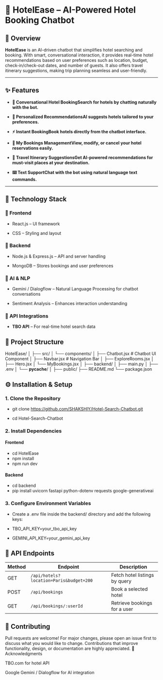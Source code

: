 # 🏨 HotelEase – AI-Powered Hotel Booking Chatbot

## 📌 Overview

**HotelEase** is an AI-driven chatbot that simplifies hotel searching and booking. With smart, conversational interaction, it provides real-time hotel recommendations based on user preferences such as location, budget, check-in/check-out dates, and number of guests. It also offers travel itinerary suggestions, making trip planning seamless and user-friendly.

---

## ✨ Features

- **💬 Conversational Hotel BookingSearch for hotels by chatting naturally with the bot.**

- **🧠 Personalized RecommendationsAI suggests hotels tailored to your preferences.**

- **⚡ Instant BookingBook hotels directly from the chatbot interface.**

- **📁 My Bookings ManagementView, modify, or cancel your hotel reservations easily.**

- **🗽 Travel Itinerary SuggestionsGet AI-powered recommendations for must-visit places at your destination.**

- **⌨️ Text SupportChat with the bot using natural language text commands.**

---

## 💠 Technology Stack

### 🔹 Frontend

- React.js – UI framework

- CSS – Styling and layout

### 🔹 Backend

- Node.js & Express.js – API and server handling

- MongoDB – Stores bookings and user preferences

### 🔹 AI & NLP

- Gemini / Dialogflow – Natural Language Processing for chatbot conversations

- Sentiment Analysis – Enhances interaction understanding

### 🔹 API Integrations

- **TBO API** – For real-time hotel search data

## 📁 Project Structure

HotelEase/
│
├── src/
│   └── components/
│       ├── Chatbot.jsx          # Chatbot UI Component
│       ├── Navbar.jsx           # Navigation Bar
│       ├── ExploreRooms.jsx
│       ├── Hero.jsx
│       └── MyBookings.jsx
│
├── backend/
│   ├── main.py
│   ├── .env
│   └── __pycache__/
│
├── public/
├── README.md
└── package.json

## ⚙️ Installation & Setup

### 1. Clone the Repository

- git clone https://github.com/SHAKSHIY/Hotel-Search-Chatbot.git

- cd Hotel-Search-Chatbot

### 2. Install Dependencies

#### Frontend

- cd HotelEase
- npm install
- npm run dev

#### Backend

- cd backend
- pip install uvicorn fastapi python-dotenv requests google-generativeai

### 3. Configure Environment Variables

- Create a .env file inside the backend/ directory and add the following keys:

- TBO_API_KEY=your_tbo_api_key
- GEMINI_API_KEY=your_gemini_api_key

## 🔌 API Endpoints

| Method | Endpoint                                 | Description                     |
|--------|------------------------------------------|---------------------------------|
| GET    | `/api/hotels?location=Paris&budget=200` | Fetch hotel listings by query  |
| POST   | `/api/bookings`                          | Book a selected hotel          |
| GET    | `/api/bookings/:userId`                  | Retrieve bookings for a user   |


## 📣 Contributing

Pull requests are welcome! For major changes, please open an issue first to discuss what you would like to change. Contributions that improve functionality, design, or documentation are highly appreciated.
🙌 Acknowledgments

TBO.com for hotel API

Google Gemini / Dialogflow for AI integration

